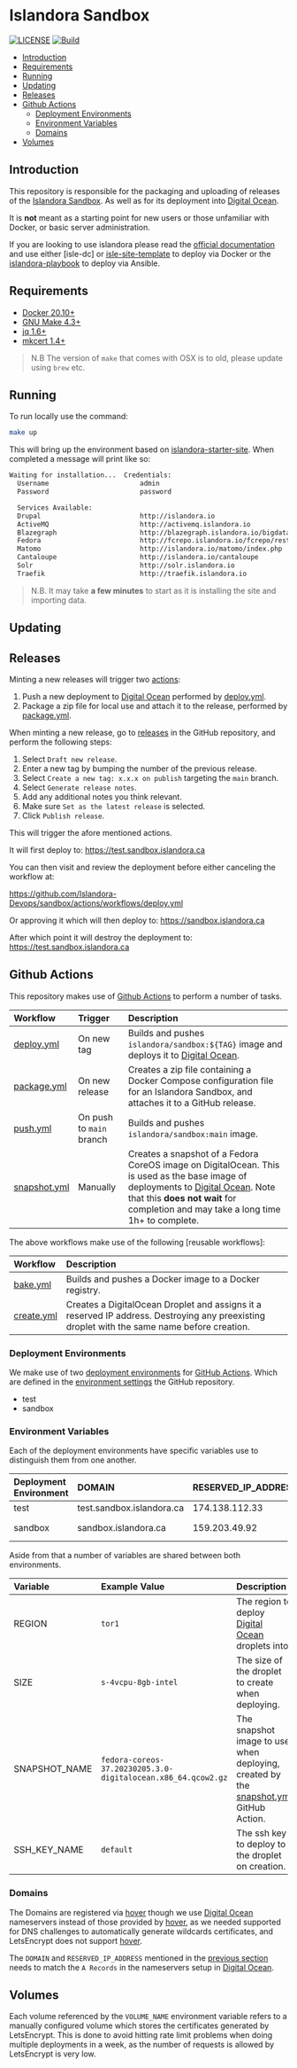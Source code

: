# Islandora Sandbox <!-- omit in toc -->

[![LICENSE](https://img.shields.io/badge/license-MIT-blue.svg?style=flat-square)](./LICENSE)
[![Build](https://github.com/Islandora-Devops/sandbox/actions/workflows/push.yml/badge.svg)](https://github.com/Islandora-Devops/sandbox/actions/workflows/push.yml)

- [Introduction](#introduction)
- [Requirements](#requirements)
- [Running](#running)
- [Updating](#updating)
- [Releases](#releases)
- [Github Actions](#github-actions)
  - [Deployment Environments](#deployment-environments)
  - [Environment Variables](#environment-variables)
  - [Domains](#domains)
- [Volumes](#volumes)

## Introduction

This repository is responsible for the packaging and uploading of releases of
the [Islandora Sandbox]. As well as for its deployment into [Digital Ocean].

It is **not** meant as a starting point for new users or those unfamiliar with
Docker, or basic server administration.

If you are looking to use islandora please read the [official documentation] and
use either [isle-dc] or [isle-site-template] to deploy via Docker or the
[islandora-playbook] to deploy via Ansible.

## Requirements

- [Docker 20.10+](https://docs.docker.com/get-docker/)
- [GNU Make 4.3+](https://www.gnu.org/software/make/)
- [jq 1.6+](https://stedolan.github.io/jq/)
- [mkcert 1.4+](https://github.com/FiloSottile/mkcert)

> N.B The version of `make` that comes with OSX is to old, please update
> using `brew` etc.

## Running

To run locally use the command:

```bash
make up
```

This will bring up the environment based on [islandora-starter-site]. When
completed a message will print like so:

```bash
Waiting for installation...  Credentials:
  Username                       admin
  Password                       password

  Services Available:
  Drupal                         http://islandora.io
  ActiveMQ                       http://activemq.islandora.io
  Blazegraph                     http://blazegraph.islandora.io/bigdata/
  Fedora                         http://fcrepo.islandora.io/fcrepo/rest/
  Matomo                         http://islandora.io/matomo/index.php
  Cantaloupe                     http://islandora.io/cantaloupe
  Solr                           http://solr.islandora.io
  Traefik                        http://traefik.islandora.io
```

> N.B. It may take **a few minutes** to start as it is installing the site and
> importing data.

## Updating

## Releases

Minting a new releases will trigger two [actions](#github-actions):

1. Push a new deployment to [Digital Ocean] performed by [deploy.yml].
2. Package a zip file for local use and attach it to the release, performed by [package.yml].

When minting a new release, go to [releases] in the GitHub repository, and
perform the following steps:

1. Select `Draft new release`.
2. Enter a new tag by bumping the number of the previous release.
3. Select `Create a new tag: x.x.x on publish` targeting the `main` branch.
4. Select `Generate release notes`.
5. Add any additional notes you think relevant.
6. Make sure `Set as the latest release` is selected.
7. Click `Publish release`.

This will trigger the afore mentioned actions.

It will first deploy to: <https://test.sandbox.islandora.ca>

You can then visit and review the deployment before either canceling the
workflow at:

<https://github.com/Islandora-Devops/sandbox/actions/workflows/deploy.yml>

Or approving it which will then deploy to: <https://sandbox.islandora.ca>

After which point it will destroy the deployment to: <https://test.sandbox.islandora.ca>

## Github Actions

This repository makes use of [Github Actions] to perform a number of tasks.

| Workflow       | Trigger                  | Description                                                                                                                                                                                                              |
| :------------- | :----------------------- | :----------------------------------------------------------------------------------------------------------------------------------------------------------------------------------------------------------------------- |
| [deploy.yml]   | On new tag               | Builds and pushes `islandora/sandbox:${TAG}` image and deploys it to [Digital Ocean].                                                                                                                                    |
| [package.yml]  | On new release           | Creates a zip file containing a Docker Compose configuration file for an Islandora Sandbox, and attaches it to a GitHub release.                                                                                         |
| [push.yml]     | On push to `main` branch | Builds and pushes `islandora/sandbox:main` image.                                                                                                                                                                        |
| [snapshot.yml] | Manually                 | Creates a snapshot of a Fedora CoreOS image on DigitalOcean. This is used as the base image of deployments to [Digital Ocean]. Note that this **does not wait** for completion and may take a long time 1h+ to complete. |

The above workflows make use of the following [reusable workflows]:

| Workflow     | Description                                                                                                                                 |
| :----------- | :------------------------------------------------------------------------------------------------------------------------------------------ |
| [bake.yml]   | Builds and pushes a Docker image to a Docker registry.                                                                                      |
| [create.yml] | Creates a DigitalOcean Droplet and assigns it a reserved IP address. Destroying any preexisting droplet with the same name before creation. |

### Deployment Environments

We make use of two [deployment environments] for [GitHub Actions]. Which are
defined in the [environment settings] the GitHub repository.

- test
- sandbox

### Environment Variables

Each of the deployment environments have specific variables use to distinguish
them from one another.

| Deployment Environment | DOMAIN                    | RESERVED_IP_ADDRESS | VOLUME_NAME          |
| :--------------------- | :------------------------ | :------------------ | :------------------- |
| test                   | test.sandbox.islandora.ca | 174.138.112.33      | test-certificates    |
| sandbox                | sandbox.islandora.ca      | 159.203.49.92       | sandbox-certificates |

Aside from that a number of variables are shared between both environments.

| Variable      | Example Value                                                | Description                                                                            |
| :------------ | :----------------------------------------------------------- | :------------------------------------------------------------------------------------- |
| REGION        | `tor1`                                                       | The region to deploy [Digital Ocean] droplets into.                                    |
| SIZE          | `s-4vcpu-8gb-intel`                                          | The size of the droplet to create when deploying.                                      |
| SNAPSHOT_NAME | `fedora-coreos-37.20230205.3.0-digitalocean.x86_64.qcow2.gz` | The snapshot image to use when deploying, created by the [snapshot.yml] GitHub Action. |
| SSH_KEY_NAME  | `default`                                                    | The ssh key to deploy to the droplet on creation.                                      |

### Domains

The Domains are registered via [hover] though we use [Digital Ocean] nameservers
instead of those provided by [hover], as we needed supported for DNS challenges
to automatically generate wildcards certificates, and LetsEncrypt does not
support [hover].

The `DOMAIN` and `RESERVED_IP_ADDRESS` mentioned in the
[previous section](#environment-variables) needs to match the `A Records` in the
nameservers setup in [Digital Ocean].

## Volumes

Each volume referenced by the `VOLUME_NAME` environment variable refers to a
manually configured volume which stores the certificates generated by
LetsEncrypt. This is done to avoid hitting rate limit problems when doing
multiple deployments in a week, as the number of requests is allowed by
LetsEncrypt is very low.

[bake.yml]: .github/workflows/bake.yml
[create.yml]: .github/workflows/create.yml
[deploy.yml]: .github/workflows/deploy.yml
[deployment environments]: https://docs.github.com/en/actions/deployment/targeting-different-environments/using-environments-for-deployment
[Digital Ocean]: https://www.digitalocean.com/
[environment settings]: https://github.com/Islandora-Devops/sandbox/settings/environments
[Github Actions]: https://docs.github.com/en/actions/quickstart
[hover]: https://www.hover.com/
[Islandora Sandbox]: https://sandbox.islandora.ca/
[islandora-playbook]: https://github.com/Islandora-Devops/islandora-playbook
[islandora-starter-site]: https://github.com/Islandora/islandora-starter-site
[isle-site-template]: https://github.com/Islandora-Devops/isle-site-template
[official documentation]: https://islandora.github.io/documentation/
[package.yml]: .github/workflows/package.yml
[push.yml]: .github/workflows/push.yml
[releases]: https://github.com/Islandora-Devops/sandbox/releases
[reusable workflow]: https://docs.github.com/en/actions/using-workflows/reusing-workflows
[snapshot.yml]: .github/workflows/snapshot.yml

